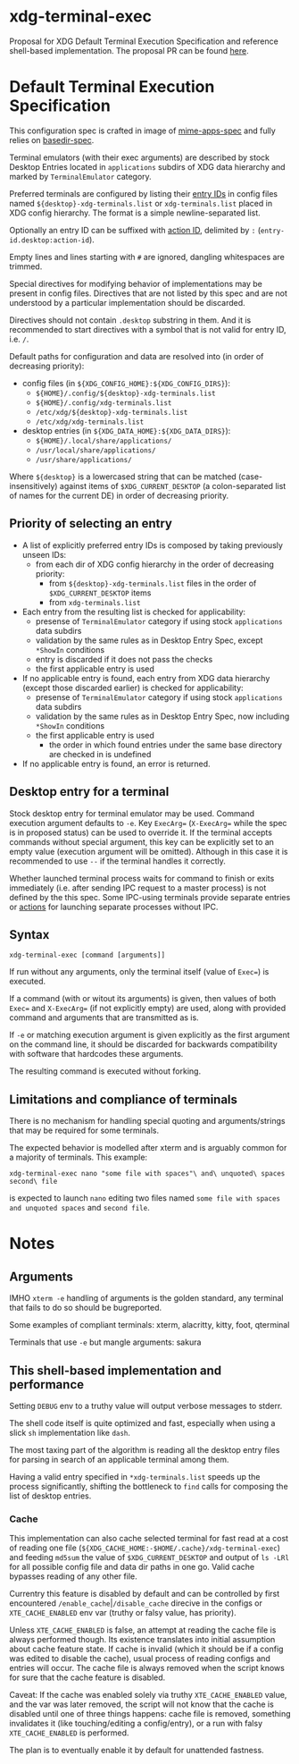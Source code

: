 # xdg-terminal-exec

Proposal for XDG Default Terminal Execution Specification and reference
shell-based implementation. The proposal PR can be found
[here](https://gitlab.freedesktop.org/terminal-wg/specifications/-/merge_requests/3/diffs).

# Default Terminal Execution Specification

This configuration spec is crafted in image of
[mime-apps-spec](https://specifications.freedesktop.org/mime-apps-spec/latest/ar01s02.html)
and fully relies on
[basedir-spec](https://standards.freedesktop.org/basedir-spec/basedir-spec-latest.html).

Terminal emulators (with their exec arguments) are described by stock Desktop
Entries located in `applications` subdirs of XDG data hierarchy and marked by
`TerminalEmulator` category.

Preferred terminals are configured by listing their
[entry IDs](https://specifications.freedesktop.org/desktop-entry-spec/latest/ar01s02.html#desktop-file-id)
in config files named `${desktop}-xdg-terminals.list` or `xdg-terminals.list`
placed in XDG config hierarchy. The format is a simple newline-separated list.

Optionally an entry ID can be suffixed with
[action ID](https://specifications.freedesktop.org/desktop-entry-spec/latest/ar01s11.html),
delimited by `:` (`entry-id.desktop:action-id`).

Empty lines and lines starting with `#` are ignored, dangling whitespaces are
trimmed.

Special directives for modifying behavior of implementations may be present in
config files. Directives that are not listed by this spec and are not understood
by a particular implementation should be discarded.

Directives should not contain `.desktop` substring in them. And it is
recommended to start directives with a symbol that is not valid for entry ID,
i.e. `/`.

Default paths for configuration and data are resolved into (in order of
decreasing priority):

- config files (in `${XDG_CONFIG_HOME}:${XDG_CONFIG_DIRS}`):
  - `${HOME}/.config/${desktop}-xdg-terminals.list`
  - `${HOME}/.config/xdg-terminals.list`
  - `/etc/xdg/${desktop}-xdg-terminals.list`
  - `/etc/xdg/xdg-terminals.list`
- desktop entries (in `${XDG_DATA_HOME}:${XDG_DATA_DIRS}`):
  - `${HOME}/.local/share/applications/`
  - `/usr/local/share/applications/`
  - `/usr/share/applications/`

Where `${desktop}` is a lowercased string that can be matched
(case-insensitively) against items of `$XDG_CURRENT_DESKTOP` (a colon-separated
list of names for the current DE) in order of decreasing priority.

## Priority of selecting an entry

- A list of explicitly preferred entry IDs is composed by taking previously
  unseen IDs:
  - from each dir of XDG config hierarchy in the order of decreasing priority:
    - from `${desktop}-xdg-terminals.list` files in the order of
      `$XDG_CURRENT_DESKTOP` items
    - from `xdg-terminals.list`
- Each entry from the resulting list is checked for applicability:
  - presense of `TerminalEmulator` category if using stock `applications` data
    subdirs
  - validation by the same rules as in Desktop Entry Spec, except `*ShowIn`
    conditions
  - entry is discarded if it does not pass the checks
  - the first applicable entry is used
- If no applicable entry is found, each entry from XDG data hierarchy (except
  those discarded earlier) is checked for applicability:
  - presense of `TerminalEmulator` category if using stock `applications` data
    subdirs
  - validation by the same rules as in Desktop Entry Spec, now including
    `*ShowIn` conditions
  - the first applicable entry is used
    - the order in which found entries under the same base directory are checked
      in is undefined
- If no applicable entry is found, an error is returned.

## Desktop entry for a terminal

Stock desktop entry for terminal emulator may be used. Command execution
argument defaults to `-e`. Key `ExecArg=` (`X-ExecArg=` while the spec is in
proposed status) can be used to override it. If the terminal accepts commands
without special argument, this key can be explicitly set to an empty value
(execution argument will be omitted). Although in this case it is recommended to
use `--` if the terminal handles it correctly.

Whether launched terminal process waits for command to finish or exits
immediately (i.e. after sending IPC request to a master process) is not defined
by the this spec. Some IPC-using terminals provide separate entries or
[actions](https://specifications.freedesktop.org/desktop-entry-spec/latest/ar01s11.html)
for launching separate processes without IPC.

## Syntax

```
xdg-terminal-exec [command [arguments]]
```

If run without any arguments, only the terminal itself (value of `Exec=`) is
executed.

If a command (with or witout its arguments) is given, then values of both
`Exec=` and `X-ExecArg=` (if not explicitly empty) are used, along with provided
command and arguments that are transmitted as is.

If `-e` or matching execution argument is given explicitly as the first argument
on the command line, it should be discarded for backwards compatibility with
software that hardcodes these arguments.

The resulting command is executed without forking.

## Limitations and compliance of terminals

There is no mechanism for handling special quoting and arguments/strings that
may be required for some terminals.

The expected behavior is modelled after xterm and is arguably common for a
majority of terminals. This example:

```
xdg-terminal-exec nano "some file with spaces"\ and\ unquoted\ spaces second\ file
```

is expected to launch `nano` editing two files named
`some file with spaces and unquoted spaces` and `second file`.

# Notes

## Arguments

IMHO `xterm -e` handling of arguments is the golden standard, any terminal that
fails to do so should be bugreported.

Some examples of compliant terminals: xterm, alacritty, kitty, foot, qterminal

Terminals that use `-e` but mangle arguments: sakura

## This shell-based implementation and performance

Setting `DEBUG` env to a truthy value will output verbose messages to stderr.

The shell code itself is quite optimized and fast, especially when using a slick
`sh` implementation like `dash`.

The most taxing part of the algorithm is reading all the desktop entry files for
parsing in search of an applicable terminal among them.

Having a valid entry specified in `*xdg-terminals.list` speeds up the process
significantly, shifting the bottleneck to `find` calls for composing the list of
desktop entries.

### Cache

This implementation can also cache selected terminal for fast read at a cost of
reading one file (`${XDG_CACHE_HOME:-$HOME/.cache}/xdg-terminal-exec`) and
feeding `md5sum` the value of `$XDG_CURRENT_DESKTOP` and output of `ls -LRl` for
all possible config file and data dir paths in one go. Valid cache bypasses
reading of any other file.

Currentry this feature is disabled by default and can be controlled by first
encountered `/enable_cache`|`/disable_cache` direcive in the configs or
`XTE_CACHE_ENABLED` env var (truthy or falsy value, has priority).

Unless `XTE_CACHE_ENABLED` is false, an attempt at reading the cache file is
always performed though. Its existence translates into initial assumption about
cache feature state. If cache is invalid (which it should be if a config was
edited to disable the cache), usual process of reading configs and entries will
occur. The cache file is always removed when the script knows for sure that the
cache feature is disabled.

Caveat: If the cache was enabled solely via truthy `XTE_CACHE_ENABLED` value,
and the var was later removed, the script will not know that the cache is
disabled until one of three things happens: cache file is removed, something
invalidates it (like touching/editing a config/entry), or a run with falsy
`XTE_CACHE_ENABLED` is performed.

The plan is to eventually enable it by default for unattended fastness.
